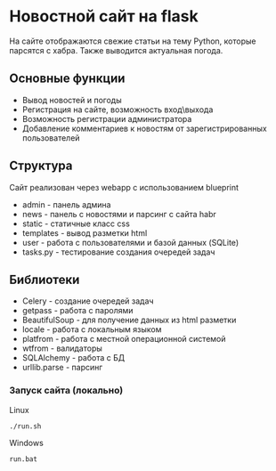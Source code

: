 # Новостной сайт на flask 

На сайте отображаются свежие статьи на тему Python, которые парсятся с хабра. Также выводится актуальная погода. 

## Основные функции
- Вывод новостей и погоды 
- Регистрация на сайте, возможность вход\выхода 
- Возможность регистрации администратора 
- Добавление комментариев к новостям от зарегистрированных пользователей

## Структура

Сайт реализован через webapp c использованием blueprint 

- admin - панель админа
- news -  панель с новостями и парсинг с сайта habr
- static - статичные класс css
- templates - вывод разметки html 
- user - работа с пользователями и базой данных (SQLite)
- tasks.py - тестирование создания очередей задач


## Библиотеки 
- Celery - создание очередей задач
- getpass - работа с паролями
- BeautifulSoup - для получение данных из html разметки
- locale - работа с локальным языком 
- platfrom - работа с местной операционной системой 
- wtfrom - валидаторы
- SQLAlchemy - работа с БД
- urllib.parse - парсинг 

### Запуск сайта (локально)

Linux
```
./run.sh
```
Windows 
```
run.bat
```


